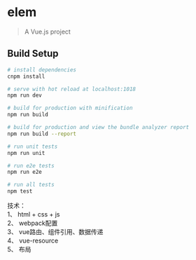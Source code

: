 # elem

> A Vue.js project

## Build Setup

``` bash
# install dependencies
cnpm install

# serve with hot reload at localhost:1018
npm run dev

# build for production with minification
npm run build

# build for production and view the bundle analyzer report
npm run build --report

# run unit tests
npm run unit

# run e2e tests
npm run e2e

# run all tests
npm test
```
技术：<br>
1、 html + css + js <br>
2、 webpack配置 <br>
3、 vue路由、组件引用、数据传递 <br>
4、 vue-resource <br>
5、 布局 <br>
